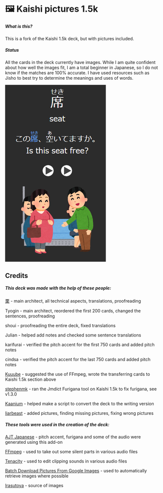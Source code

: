 # 🖼️ Kaishi pictures 1.5k

##### What is this?
This is a fork of the Kaishi 1.5k deck, but with pictures included.

##### Status
All the cards in the deck currently have images. While I am quite confident about how well the images fit, I am a total beginner in Japanese, so I do not know if the matches are 100% accurate. I have used resources such as Jisho to best try to determine the meanings and uses of words.

![A screenshot of the back of an Anki card, it shows a picture.](pics/back-card-picture.png)



## Credits

##### This deck was made with the help of these people:

[栗](https://github.com/donkuri/) - main architect, all technical aspects, translations, proofreading

Tyogin - main architect, reordered the first 200 cards, changed the sentences, proofreading

shoui - proofreading the entire deck, fixed translations

Julian - helped add notes and checked some sentence translations

karifurai - verified the pitch accent for the first 750 cards and added pitch notes

cindsa - verified the pitch accent for the last 750 cards and added pitch notes

[Kuuube](https://github.com/Kuuuube) - suggested the use of FFmpeg, wrote the transferring cards to Kaishi 1.5k section above

[stephenmk](https://github.com/stephenmk) - ran the Jmdict Furigana tool on Kaishi 1.5k to fix furigana, see v1.3.0

[Kaanium](https://github.com/kaanium) - helped make a script to convert the deck to the writing version

[liarbeast](https://github.com/liarbeast) - added pictures, finding missing pictures, fixing wrong pictures

##### These tools were used in the creation of the deck:

[AJT Japanese](https://github.com/Ajatt-Tools/Japanese) - pitch accent, furigana and some of the audio were generated using this add-on

[FFmpeg](https://ffmpeg.org/) - used to take out some silent parts in various audio files

[Tenacity](https://tenacityaudio.org/) - used to edit clipping sounds in various audio files

[Batch Download Pictures From Google Images](https://ankiweb.net/shared/info/561924305) - used to automatically retrieve images where possible

[Irasutoya](https://www.irasutoya.com/) - source of images

